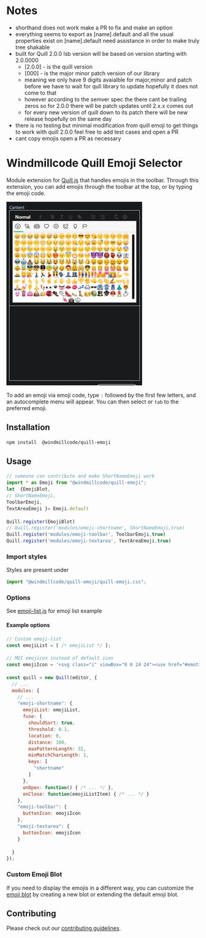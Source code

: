 # Notes
* shorthand does not work make a PR to fix and make an option
* everything seems to export as [name].default and all the usual properties exist on  [name].default need assistance in order to make truly tree shakable
* built for Quill 2.0.0 lsb
version will be based on version starting with  2.0.0000
  * [2.0.0] - is the quill version
  * [000] - is the major minor patch version of our library
  * meaning we only have 9 digits avaialble for major,minor and patch before we have to wait for qull library to update hopefully it does not come to that
  * however according to the semver spec the there cant be trailing zeros so for 2.0.0 there will be patch  updates until 2.x.x comes out
  * for every new version of quill down to its patch there will be new release hopefully on the same day
* there is no testing but minimal modification from quill emoji to get things to work with quill 2.0.0 feel free to add test cases and open a PR
* cant copy emojis open a PR as necessary



# Windmillcode Quill Emoji Selector
Module extension for [Quill.js](https://github.com/quilljs/quill) that handles emojis in the toolbar. Through this extension, you can add emojis through the toolbar at the top, or by typing the emoji code.

![Screenshot](/demo/screenshot.png)


<!-- Needs fix -->
To add an emoji via emoji code, type ``:`` followed by the first few letters, and an autocomplete menu will appear. You can then select or ``tab`` to the preferred emoji.


## Installation

```sh
npm install  @windmillcode/quill-emoji
```

## Usage


```javascript
// someone can contribute and make ShortNameEmoji work
import * as Emoji from "@windmillcode/quill-emoji";
let  {EmojiBlot,
// ShortNameEmoji,
ToolbarEmoji,
TextAreaEmoji }= Emoji.default

Quill.register(EmojiBlot)
// Quill.register('modules/emoji-shortname', ShortNameEmoji,true)
Quill.register('modules/emoji-toolbar', ToolbarEmoji,true)
Quill.register('modules/emoji-textarea', TextAreaEmoji,true)
```

### Import styles

Styles are present under

```javascript
import "@windmillcode/quill-emoji/quill-emoji.css";
```




### Options
See [emoji-list.js](src/emoji-list.js) for emoji list example

#### Example options
```javascript
// Custom emoji-list
const emojiList = [ /* emojiList */ ];

// MDI emojicon instead of default icon
const emojiIcon = '<svg class="i" viewBox="0 0 24 24"><use href="#emoticon-happy"></use></svg>';

const quill = new Quill(editor, {
  // ...
  modules: {
    // ...
    "emoji-shortname": {
      emojiList: emojiList,
      fuse: {
        shouldSort: true,
        threshold: 0.1,
        location: 0,
        distance: 100,
        maxPatternLength: 32,
        minMatchCharLength: 1,
        keys: [
          "shortname"
        ]
      },
      onOpen: function() { /* ... */ },
      onClose: function(emojiListItem) { /* ... */ }
    },
    "emoji-toolbar": {
      buttonIcon: emojiIcon
    },
    "emoji-textarea": {
      buttonIcon: emojiIcon
    }

  }
});
```

### Custom Emoji Blot
If you need to display the emojis in a different way, you can customize the [emoji blot](src/format-emoji-blot.js) by creating a new blot or extending the default emoji blot.



## Contributing

Please check out our [contributing guidelines](CONTRIBUTING.md).

